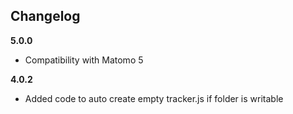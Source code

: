## Changelog

__5.0.0__
* Compatibility with Matomo 5

__4.0.2__
* Added code to auto create empty tracker.js if folder is writable 

